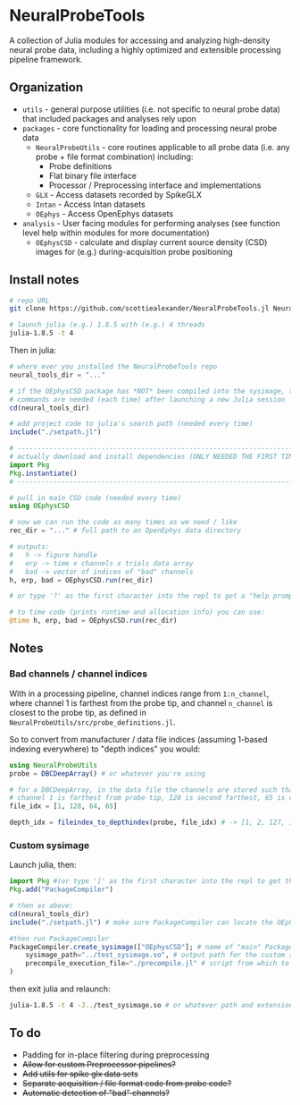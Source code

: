 # NeuralProbeTools

A collection of Julia modules for accessing and analyzing high-density neural probe data, including a highly optimized and extensible processing pipeline framework.

## Organization
* `utils` - general purpose utilities (i.e. not specific to neural probe data) that included packages and analyses rely upon
* `packages` - core functionality for loading and processing neural probe data
    * `NeuralProbeUtils` - core routines applicable to all probe data (i.e. any probe + file format combination) including:
        * Probe definitions
        * Flat binary file interface
        * Processor / Preprocessing interface and implementations
    * `GLX` - Access datasets recorded by SpikeGLX
    * `Intan` - Access Intan datasets
    * `OEphys` - Access OpenEphys datasets
* `analysis` - User facing modules for performing analyses (see function level help within modules for more documentation)
    * `OEphysCSD` - calculate and display current source density (CSD) images for (e.g.) during-acquisition probe positioning


## Install notes

```bash
# repo URL
git clone https://github.com/scottiealexander/NeuralProbeTools.jl NeuralProbeTools

# launch julia (e.g.) 1.8.5 with (e.g.) 4 threads
julia-1.8.5 -t 4
```

Then in julia:

```julia
# where ever you installed the NeuralProbeTools repo
neural_tools_dir = "..."

# if the OEphysCSD package has *NOT* been compiled into the sysimage, these
# commands are needed (each time) after launching a new Julia session
cd(neural_tools_dir)

# add project code to julia's search path (needed every time)
include("./setpath.jl")

# ---------------------------------------------------------------------------- #
# actually download and install dependencies (ONLY NEEDED THE FIRST TIME)
import Pkg
Pkg.instantiate()
# ---------------------------------------------------------------------------- #

# pull in main CSD code (needed every time)
using OEphysCSD

# now we can run the code as many times as we need / like
rec_dir = "..." # full path to an OpenEphys data directory

# outputs:
#   h -> figure handle
#   erp -> time x channels x trials data array
#   bad -> vector of indices of "bad" channels
h, erp, bad = OEphysCSD.run(rec_dir)

# or type '?' as the first character into the repl to get a "help prompt", then type the function name `OEphysCSD.run` and [ENTER]

# to time code (prints runtime and allocation info) you can use:
@time h, erp, bad = OEphysCSD.run(rec_dir)

```

## Notes

### Bad channels / channel indices
With in a processing pipeline, channel indices range from `1:n_channel`, where channel 1 is farthest from the probe tip, and channel `n_channel` is closest
to the probe tip, as defined in `NeuralProbeUtils/src/probe_definitions.jl`.

So to convert from manufacturer / data file indices (assuming 1-based indexing everywhere) to "depth indices" you would:

```julia
using NeuralProbeUtils
probe = DBCDeepArray() # or whatever you're using

# for a DBCDeepArray, in the data file the channels are stored such that
# channel 1 is farthest from probe tip, 128 is second farthest, 65 is closest, etc.
file_idx = [1, 128, 64, 65]

depth_idx = fileindex_to_depthindex(probe, file_idx) # -> [1, 2, 127, 128]

```

### Custom sysimage

Launch julia, then:

```julia
import Pkg #(or type ']' as the first character into the repl to get the Pkg prompt and then omit the 'Pkg.' from what follows)
Pkg.add("PackageCompiler")

# then as above:
cd(neural_tools_dir)
include("./setpath.jl") # make sure PackageCompiler can locate the OEphysCSD package for the next line

#then run PackageCompiler
PackageCompiler.create_sysimage(["OEphysCSD"]; # name of "main" Package to compile
    sysimage_path="../test_sysimage.so", # output path for the custom sysimage (perhaps change extension to dll for Windows)
    precompile_execution_file="./precompile.jl" # script from which to build a list of functions / Packages to compile into the sysimage
)
```

then exit julia and relaunch:

```bash
julia-1.8.5 -t 4 -J../test_sysimage.so # or whatever path and extension
```

## To do
* Padding for in-place filtering during preprocessing
* ~~Allow for custom Preprocessor pipelines?~~
* ~~Add utils for spike glx data sets~~
* ~~Separate acquisition / file format code from probe code?~~
* ~~Automatic detection of "bad" channels?~~
